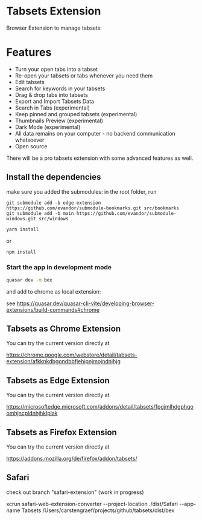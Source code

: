 # Tabsets Extension

Browser Extension to manage tabsets:

# Features

* Turn your open tabs into a tabset
* Re-open your tabsets or tabs whenever you need them
* Edit tabsets
* Search for keywords in your tabsets
* Drag & drop tabs into tabsets
* Export and Import Tabsets Data
* Search in Tabs (experimental)
* Keep pinned and grouped tabsets (experimental)
* Thumbnails Preview (experimental)
* Dark Mode (experimental)
* All data remains on your computer - no backend communication whatsoever
* Open source

There will be a pro tabsets extension with some advanced features as well.

## Install the dependencies

make sure you added the submodules: in the root folder, run

```
git submodule add -b edge-extension https://github.com/evandor/submodule-bookmarks.git src/bookmarks
git submodule add -b main https://github.com/evandor/submodule-windows.git src/windows
```

```bash
yarn install
```
or
```bash
npm install
```

### Start the app in development mode
```bash
quasar dev -m bex
```

and add to chrome as local extension:

see https://quasar.dev/quasar-cli-vite/developing-browser-extensions/build-commands#chrome

## Tabsets as Chrome Extension

You can try the current version directly at

https://chrome.google.com/webstore/detail/tabsets-extension/afkknkdbgondbbfjehipnjmojndnjhjg

## Tabsets as Edge Extension

You can try the current version directly at

https://microsoftedge.microsoft.com/addons/detail/tabsets/fpgjmlhdgphgoomhjncpldnhjhklplak

## Tabsets as Firefox Extension

You can try the current version directly at

https://addons.mozilla.org/de/firefox/addon/tabsets/

## Safari

check out branch "safari-extension" (work in progress)

xcrun safari-web-extension-converter --project-location ./dist/Safari --app-name Tabsets /Users/carstengraef/projects/github/tabsets/dist/bex
